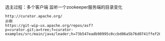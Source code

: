 

选主过程：多个客户端 监听一个zookeeper服务端的目录变化  

```
http://curator.apache.org/
示例
https://git-wip-us.apache.org/repos/asf?p=curator.git;a=tree;f=curator-examples/src/main/java/leader;h=73b547eadb98995c0ccbd06a5b76d0741ffef263;hb=HEAD
```
